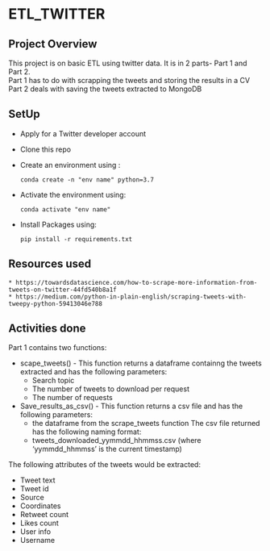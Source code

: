 # ETL_TWITTER
## Project Overview 
This project is on basic ETL using twitter data. It is in 2 parts- Part 1 and Part 2.<br>
Part 1 has to do with scrapping the tweets and storing the results in a CV
Part 2 deals with saving the tweets extracted to MongoDB

## SetUp
* Apply for a Twitter developer account
* Clone this repo
* Create an environment using :
  ```
  conda create -n "env name" python=3.7
  
  ```
  
* Activate the environment using:

  ```
  conda activate "env name"
  ```
  
* Install Packages using:
  
  ```
  pip install -r requirements.txt 
  
  ```

## Resources used
```
* https://towardsdatascience.com/how-to-scrape-more-information-from-tweets-on-twitter-44fd540b8a1f
* https://medium.com/python-in-plain-english/scraping-tweets-with-tweepy-python-59413046e788
```

## Activities done 
Part 1 contains two functions:
  * scape_tweets() - This function returns a dataframe containng the tweets extracted and has the following parameters:<br>
      * Search topic
      * The number of tweets to download per request
      * The number of requests
  * Save_results_as_csv() - This function returns a csv file and has the following parameters:
      * the dataframe from the scrape_tweets function
The csv file returned has the following naming format:<br>
    * tweets_downloaded_yymmdd_hhmmss.csv (where ‘yymmdd_hhmmss’ is the current 	timestamp)<br>
    
The following attributes of the tweets would be extracted:<br>
   * Tweet text
   * Tweet id
   * Source
   * Coordinates
   * Retweet count
   * Likes count
   * User info
   * Username
